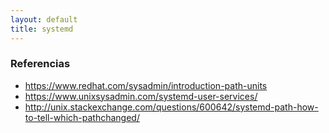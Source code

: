```yaml
---
layout: default
title: systemd
---
```


### Referencias

* https://www.redhat.com/sysadmin/introduction-path-units
* https://www.unixsysadmin.com/systemd-user-services/
* http://unix.stackexchange.com/questions/600642/systemd-path-how-to-tell-which-pathchanged/
